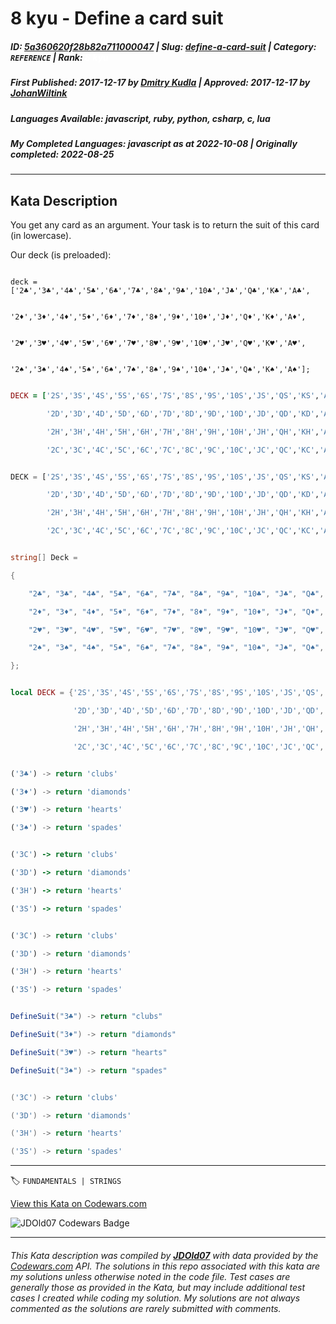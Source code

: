 # 8 kyu - Define a card suit

##### **ID**: [5a360620f28b82a711000047](https://www.codewars.com/kata/5a360620f28b82a711000047) | **Slug**: [define-a-card-suit](https://www.codewars.com/kata/5a360620f28b82a711000047) | **Category**: `REFERENCE` | **Rank**: <span style="color:white">8 kyu</span>

##### **First Published**: 2017-12-17 ***by*** [Dmitry Kudla](https://www.codewars.com/users/Dmitry%20Kudla) | **Approved**: 2017-12-17 ***by*** [JohanWiltink](https://www.codewars.com/users/JohanWiltink)

##### **Languages Available**: javascript, ruby, python, csharp, c, lua

##### **My Completed Languages**: javascript ***as at*** 2022-10-08 | **Originally completed**: 2022-08-25

---

## Kata Description


You get any card as an argument. Your task is to return the suit of this card (in lowercase).



Our deck (is preloaded):

```javascript,c

deck = ['2♣','3♣','4♣','5♣','6♣','7♣','8♣','9♣','10♣','J♣','Q♣','K♣','A♣',

        '2♦','3♦','4♦','5♦','6♦','7♦','8♦','9♦','10♦','J♦','Q♦','K♦','A♦',

        '2♥','3♥','4♥','5♥','6♥','7♥','8♥','9♥','10♥','J♥','Q♥','K♥','A♥',

        '2♠','3♠','4♠','5♠','6♠','7♠','8♠','9♠','10♠','J♠','Q♠','K♠','A♠'];

```

```ruby

DECK = ['2S','3S','4S','5S','6S','7S','8S','9S','10S','JS','QS','KS','AS',

        '2D','3D','4D','5D','6D','7D','8D','9D','10D','JD','QD','KD','AD',

        '2H','3H','4H','5H','6H','7H','8H','9H','10H','JH','QH','KH','AH',

        '2C','3C','4C','5C','6C','7C','8C','9C','10C','JC','QC','KC','AC']

```

```python

DECK = ['2S','3S','4S','5S','6S','7S','8S','9S','10S','JS','QS','KS','AS',

        '2D','3D','4D','5D','6D','7D','8D','9D','10D','JD','QD','KD','AD',

        '2H','3H','4H','5H','6H','7H','8H','9H','10H','JH','QH','KH','AH',

        '2C','3C','4C','5C','6C','7C','8C','9C','10C','JC','QC','KC','AC']

```

```csharp

string[] Deck =

{

    "2♣", "3♣", "4♣", "5♣", "6♣", "7♣", "8♣", "9♣", "10♣", "J♣", "Q♣", "K♣", "A♣",

    "2♦", "3♦", "4♦", "5♦", "6♦", "7♦", "8♦", "9♦", "10♦", "J♦", "Q♦", "K♦", "A♦",

    "2♥", "3♥", "4♥", "5♥", "6♥", "7♥", "8♥", "9♥", "10♥", "J♥", "Q♥", "K♥", "A♥",

    "2♠", "3♠", "4♠", "5♠", "6♠", "7♠", "8♠", "9♠", "10♠", "J♠", "Q♠", "K♠", "A♠"

};

```

```lua

local DECK = {'2S','3S','4S','5S','6S','7S','8S','9S','10S','JS','QS','KS','AS',

              '2D','3D','4D','5D','6D','7D','8D','9D','10D','JD','QD','KD','AD',

              '2H','3H','4H','5H','6H','7H','8H','9H','10H','JH','QH','KH','AH',

              '2C','3C','4C','5C','6C','7C','8C','9C','10C','JC','QC','KC','AC'}

```



```javascript

('3♣') -> return 'clubs'

('3♦') -> return 'diamonds'

('3♥') -> return 'hearts'

('3♠') -> return 'spades'

```

```ruby

('3C') -> return 'clubs'

('3D') -> return 'diamonds'

('3H') -> return 'hearts'

('3S') -> return 'spades'

```

```python

('3C') -> return 'clubs'

('3D') -> return 'diamonds'

('3H') -> return 'hearts'

('3S') -> return 'spades'

```

```csharp

DefineSuit("3♣") -> return "clubs"

DefineSuit("3♦") -> return "diamonds"

DefineSuit("3♥") -> return "hearts"

DefineSuit("3♠") -> return "spades"

```

```lua

('3C') -> return 'clubs'

('3D') -> return 'diamonds'

('3H') -> return 'hearts'

('3S') -> return 'spades'

```

---


🏷 `FUNDAMENTALS | STRINGS`


[View this Kata on Codewars.com](https://www.codewars.com/kata/5a360620f28b82a711000047)

![](https://www.codewars.com/users/jdold07/badges/large "JDOld07 Codewars Badge")

---

###### *This Kata description was compiled by [**JDOld07**](https://tpstech.dev) with data provided by the [Codewars.com](https://www.codewars.com) API.  The solutions in this repo associated with this kata are my solutions unless otherwise noted in the code file.  Test cases are generally those as provided in the Kata, but may include additional test cases I created while coding my solution.  My solutions are not always commented as the solutions are rarely submitted with comments.*
